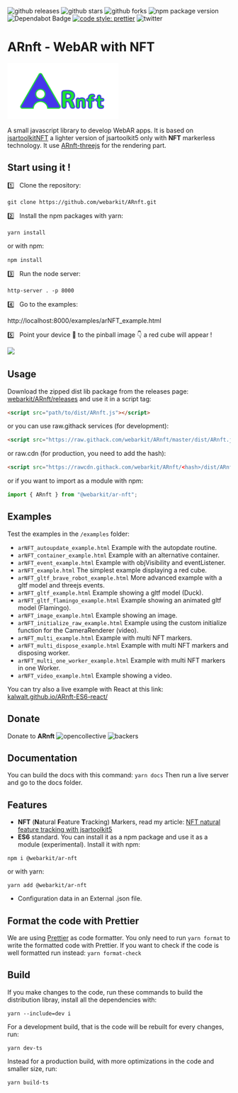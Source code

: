 ![github releases](https://flat.badgen.net/github/release/webarkit/ARnft)
![github stars](https://flat.badgen.net/github/stars/webarkit/ARnft)
![github forks](https://flat.badgen.net/github/forks/webarkit/ARnft)
![npm package version](https://flat.badgen.net/npm/v/@webarkit/ar-nft)
![Dependabot Badge](https://flat.badgen.net/dependabot/thepracticaldev/dev.to?icon=dependabot)
[![code style: prettier](https://img.shields.io/badge/code_style-prettier-ff69b4.svg?style=flat-square)](https://github.com/prettier/prettier)
![twitter](https://flat.badgen.net/twitter/follow/WebarkitO)

# ARnft - WebAR with NFT

<img src="examples/Data/arNFT-logo.gif" width="250px"/>

A small javascript library to develop WebAR apps. It is based on [jsartoolkitNFT](https://github.com/webarkit/jsartoolkitNFT) a lighter version of jsartoolkit5 only with **NFT** markerless technology. It use [ARnft-threejs](https://github.com/webarkit/ARnft-threejs) for the rendering part.

## Start using it !

:one: &nbsp; Clone the repository:

`git clone https://github.com/webarkit/ARnft.git`

:two: &nbsp; Install the npm packages with yarn:

`yarn install`

or with npm:

`npm install`

:three: &nbsp; Run the node server:

`http-server . -p 8000`

:four: &nbsp; Go to the examples:

http://localhost:8000/examples/arNFT_example.html

:five: &nbsp; Point your device 📱 to the pinball image 👇 a red cube will appear !

<img src= https://raw.githubusercontent.com/artoolkitx/artoolkit5/master/doc/Marker%20images/pinball.jpg width="250"/>

## Usage

Download the zipped dist lib package from the releases page: [webarkit/ARnft/releases](https://github.com/webarkit/ARnft/releases)
and use it in a script tag:

```html
<script src="path/to/dist/ARnft.js"></script>
```

or you can use raw.githack services (for development):

```html
<script src="https://raw.githack.com/webarkit/ARnft/master/dist/ARnft.js"></script>
```

or raw.cdn (for production, you need to add the hash):

```html
<script src="https://rawcdn.githack.com/webarkit/ARnft/<hash>/dist/ARnft.js"></script>
```

or if you want to import as a module with npm:

```javascript
import { ARnft } from "@webarkit/ar-nft";
```

## Examples

Test the examples in the `/examples` folder:

- `arNFT_autoupdate_example.html` Example with the autopdate routine.
- `arNFT_container_example.html` Example with an alternative container.
- `arNFT_event_example.html` Example with objVisibility and eventListener.
- `arNFT_example.html` The simplest example displaying a red cube.
- `arNFT_gltf_brave_robot_example.html` More advanced example with a gltf model and threejs events.
- `arNFT_gltf_example.html` Example showing a gltf model (Duck).
- `arNFT_gltf_flamingo_example.html` Example showing an animated gltf model (Flamingo).
- `arNFT_image_example.html` Example showing an image.
- `arNFT_initialize_raw_example.html` Example using the custom initialize function for the CameraRenderer (video).
- `arNFT_multi_example.html` Example with multi NFT markers.
- `arNFT_multi_dispose_example.html` Example with multi NFT markers and disposing worker.
- `arNFT_multi_one_worker_example.html` Example with multi NFT markers in one Worker.
- `arNFT_video_example.html` Example showing a video.

You can try also a live example with React at this link: [kalwalt.github.io/ARnft-ES6-react/](https://kalwalt.github.io/ARnft-ES6-react/)

## Donate
Donate to **ARnft** ![opencollective](https://flat.badgen.net/badge/icon/opencollective?icon=opencollective&label) ![backers](https://flat.badgen.net/opencollective/backers/arnft)


## Documentation

You can build the docs with this command:
`yarn docs`
Then run a live server and go to the docs folder.

## Features

- **NFT** (**N**atural **F**eature **T**racking) Markers, read my article: [NFT natural feature tracking with jsartoolkit5](https://www.kalwaltart.com/blog/2020/01/21/nft-natural-feature-tracking-with-jsartoolkit5/)
- **ES6** standard. You can install it as a npm package and use it as a module (experimental). Install it with npm:

```
npm i @webarkit/ar-nft
```

or with yarn:

```
yarn add @webarkit/ar-nft
```

- Configuration data in an External .json file.

## Format the code with Prettier
We are using [Prettier](https://prettier.io/) as code formatter. You only need to run `yarn format` to write the formatted code with Prettier. If you want to check if the code is well formatted run instead: `yarn format-check`

## Build
If you make changes to the code, run these commands to build the distribution libray, install all the dependencies with:
```
yarn --include=dev i
```
For a development build, that is the code will be rebuilt for every changes, run:
```
yarn dev-ts
```
Instead for a production build, with more optimizations in the code and smaller size, run:
```
yarn build-ts
```
